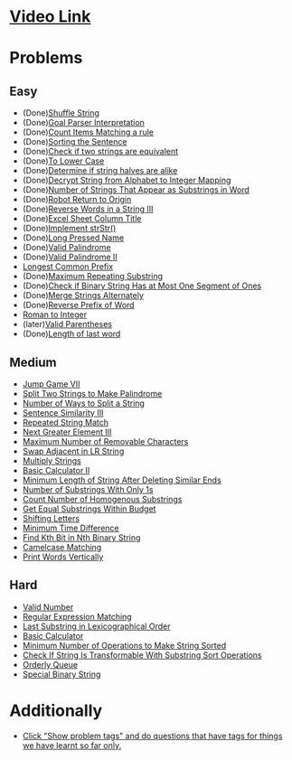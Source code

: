# [Video Link](https://youtu.be/zL1DPZ0Ovlo)

# Problems

## Easy

- (Done)[Shuffle String](https://leetcode.com/problems/shuffle-string/)
- (Done)[Goal Parser Interpretation](https://leetcode.com/problems/goal-parser-interpretation/)
- (Done)[Count Items Matching a rule](https://leetcode.com/problems/count-items-matching-a-rule/)
- (Done)[Sorting the Sentence](https://leetcode.com/problems/sorting-the-sentence/)
- (Done)[Check if two strings are equivalent](https://leetcode.com/problems/check-if-two-string-arrays-are-equivalent/)
- (Done)[To Lower Case](https://leetcode.com/problems/to-lower-case/)
- (Done)[Determine if string halves are alike](https://leetcode.com/problems/determine-if-string-halves-are-alike/)
- (Done)[Decrypt String from Alphabet to Integer Mapping](https://leetcode.com/problems/decrypt-string-from-alphabet-to-integer-mapping/)
- (Done)[Number of Strings That Appear as Substrings in Word](https://leetcode.com/problems/number-of-strings-that-appear-as-substrings-in-word/)
- (Done)[Robot Return to Origin](https://leetcode.com/problems/robot-return-to-origin/)
- (Done)[Reverse Words in a String III](https://leetcode.com/problems/reverse-words-in-a-string-iii/)
- (Done)[Excel Sheet Column Title](https://leetcode.com/problems/excel-sheet-column-title/)
- (Done)[Implement strStr()](https://leetcode.com/problems/implement-strstr/)
- (Done)[Long Pressed Name](https://leetcode.com/problems/long-pressed-name/)
- (Done)[Valid Palindrome](https://leetcode.com/problems/valid-palindrome/)
- (Done)[Valid Palindrome II](https://leetcode.com/problems/valid-palindrome-ii/)
- [Longest Common Prefix](https://leetcode.com/problems/longest-common-prefix/)
- (Done)[Maximum Repeating Substring](https://leetcode.com/problems/maximum-repeating-substring/)
- (Done)[Check if Binary String Has at Most One Segment of Ones](https://leetcode.com/problems/check-if-binary-string-has-at-most-one-segment-of-ones/)
- (Done)[Merge Strings Alternately](https://leetcode.com/problems/merge-strings-alternately/)
- (Done)[Reverse Prefix of Word](https://leetcode.com/problems/reverse-prefix-of-word/)
- [Roman to Integer](https://leetcode.com/problems/roman-to-integer/)
- (later)[Valid Parentheses](https://leetcode.com/problems/valid-parentheses/)
- (Done)[Length of last word](https://leetcode.com/problems/length-of-last-word/)

## Medium

- [Jump Game VII](https://leetcode.com/problems/jump-game-vii/)
- [Split Two Strings to Make Palindrome](https://leetcode.com/problems/split-two-strings-to-make-palindrome/)
- [Number of Ways to Split a String](https://leetcode.com/problems/number-of-ways-to-split-a-string/)
- [Sentence Similarity III](https://leetcode.com/problems/sentence-similarity-iii/)
- [Repeated String Match](https://leetcode.com/problems/repeated-string-match/)
- [Next Greater Element III](https://leetcode.com/problems/next-greater-element-iii/)
- [Maximum Number of Removable Characters](https://leetcode.com/problems/maximum-number-of-removable-characters/)
- [Swap Adjacent in LR String](https://leetcode.com/problems/swap-adjacent-in-lr-string/)
- [Multiply Strings](https://leetcode.com/problems/multiply-strings/)
- [Basic Calculator II](https://leetcode.com/problems/basic-calculator-ii/)
- [Minimum Length of String After Deleting Similar Ends](https://leetcode.com/problems/minimum-length-of-string-after-deleting-similar-ends/)
- [Number of Substrings With Only 1s](https://leetcode.com/problems/number-of-substrings-with-only-1s/)
- [Count Number of Homogenous Substrings](https://leetcode.com/problems/count-number-of-homogenous-substrings/)
- [Get Equal Substrings Within Budget](https://leetcode.com/problems/get-equal-substrings-within-budget/)
- [Shifting Letters](https://leetcode.com/problems/shifting-letters/)
- [Minimum Time Difference](https://leetcode.com/problems/minimum-time-difference/)
- [Find Kth Bit in Nth Binary String](https://leetcode.com/problems/find-kth-bit-in-nth-binary-string/)
- [Camelcase Matching](https://leetcode.com/problems/camelcase-matching/)
- [Print Words Vertically](https://leetcode.com/problems/print-words-vertically/)

## Hard

- [Valid Number](https://leetcode.com/problems/valid-number/)
- [Regular Expression Matching](https://leetcode.com/problems/regular-expression-matching/)
- [Last Substring in Lexicographical Order](https://leetcode.com/problems/last-substring-in-lexicographical-order/)
- [Basic Calculator](https://leetcode.com/problems/basic-calculator/)
- [Minimum Number of Operations to Make String Sorted](https://leetcode.com/problems/minimum-number-of-operations-to-make-string-sorted/)
- [Check If String Is Transformable With Substring Sort Operations](https://leetcode.com/problems/check-if-string-is-transformable-with-substring-sort-operations/)
- [Orderly Queue](https://leetcode.com/problems/orderly-queue/)
- [Special Binary String](https://leetcode.com/problems/special-binary-string/)

# Additionally

- [Click "Show problem tags" and do questions that have tags for things we have learnt so far only.](https://leetcode.com/tag/string/)
